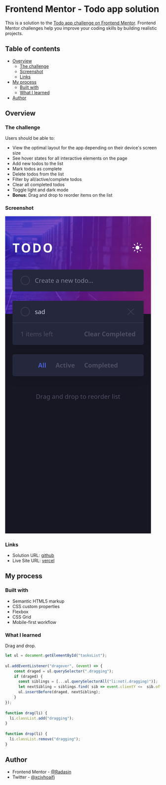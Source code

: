 # Frontend Mentor - Todo app solution

This is a solution to the [Todo app challenge on Frontend Mentor](https://www.frontendmentor.io/challenges/todo-app-Su1_KokOW). Frontend Mentor challenges help you improve your coding skills by building realistic projects. 

## Table of contents

- [Overview](#overview)
  - [The challenge](#the-challenge)
  - [Screenshot](#screenshot)
  - [Links](#links)
- [My process](#my-process)
  - [Built with](#built-with)
  - [What I learned](#what-i-learned)
- [Author](#author)

## Overview

### The challenge

Users should be able to:

- View the optimal layout for the app depending on their device's screen size
- See hover states for all interactive elements on the page
- Add new todos to the list
- Mark todos as complete
- Delete todos from the list
- Filter by all/active/complete todos
- Clear all completed todos
- Toggle light and dark mode
- **Bonus**: Drag and drop to reorder items on the list

### Screenshot

![](./screenshot.png)

### Links

- Solution URL: [github](https://github.com/RadasinR/todo-frontendmentor.git)
- Live Site URL: [vercel](https://todo-frontendmentor-omega.vercel.app/)

## My process

### Built with

- Semantic HTML5 markup
- CSS custom properties
- Flexbox
- CSS Grid
- Mobile-first workflow

### What I learned

Drag and drop.

```js
let ul = document.getElementById("tasksList");

ul.addEventListener("dragover", (event) => {
    const draged = ul.querySelector(".dragging");
    if (draged) {
      const siblings = [...ul.querySelectorAll("li:not(.dragging)")];
      let nextSibling = siblings.find( sib => event.clientY <=  sib.offsetTop + sib.offsetHeight / 2 );
      ul.insertBefore(draged, nextSibling);
    }
});

function drag(li) {
  li.classList.add("dragging");
}

function drop(li) {
  li.classList.remove("dragging");
}

```

## Author

- Frontend Mentor - [@Radasin](https://www.frontendmentor.io/profile/Radasin)
- Twitter - [@xcjvhoaifj](https://twitter.com/xcjvhoaifj)

